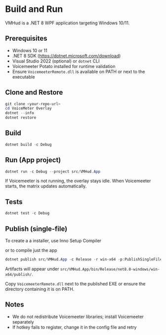 # Build and Run

VMHud is a .NET 8 WPF application targeting Windows 10/11.

## Prerequisites

- Windows 10 or 11
- .NET 8 SDK (https://dotnet.microsoft.com/download)
- Visual Studio 2022 (optional) or `dotnet` CLI
- Voicemeeter Potato installed for runtime validation
- Ensure `VoicemeeterRemote.dll` is available on PATH or next to the executable

## Clone and Restore

```powershell
git clone <your-repo-url>
cd VoiceMeter Overlay
dotnet --info
dotnet restore
```

## Build

```powershell
dotnet build -c Debug
```

## Run (App project)

```powershell
dotnet run -c Debug --project src/VMHud.App
```

If Voicemeeter is not running, the overlay stays idle. When Voicemeeter starts, the matrix updates automatically.

## Tests

```powershell
dotnet test -c Debug
```

## Publish (single-file)

To create a a installer, use Inno Setup Compiler

or to compile just the app

```powershell
dotnet publish src/VMHud.App -c Release -r win-x64 -p:PublishSingleFile=true -p:IncludeNativeLibrariesForSelfExtract=true -p:PublishTrimmed=false
```

Artifacts will appear under `src/VMHud.App/bin/Release/net8.0-windows/win-x64/publish/`.

Copy `VoicemeeterRemote.dll` next to the published EXE or ensure the directory containing it is on PATH.

## Notes

- We do not redistribute Voicemeeter libraries; install Voicemeeter separately
- If hotkey fails to register, change it in the config file and retry
